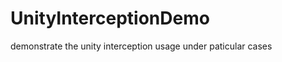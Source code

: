 UnityInterceptionDemo
=====================

demonstrate the unity interception usage under paticular cases